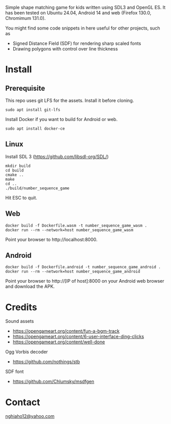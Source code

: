 Simple shape matching game for kids written using SDL3 and OpenGL ES.
It has been tested on Ubuntu 24.04, Android 14 and web (Firefox 130.0, Chromimum 131.0).

You might find some code snippets in here useful for other projects, such as

- Signed Distance Field (SDF) for rendering sharp scaled fonts 
- Drawing polygons with control over line thickness 

# Install
## Prerequisite
This repo uses git LFS for the assets. Install it before cloning.
```
sudo apt install git-lfs
```

Install Docker if you want to build for Android or web.
```
sudo apt install docker-ce
```

## Linux
Install SDL 3 (https://github.com/libsdl-org/SDL/)

```
mkdir build
cd build
cmake ..
make
cd ..
./build/number_sequence_game
```

Hit ESC to quit.

## Web
```
docker build -f Dockerfile.wasm -t number_sequence_game_wasm .
docker run --rm --network=host number_sequence_game_wasm
```

Point your browser to http://localhost:8000.

## Android
```
docker build -f Dockerfile.android -t number_sequence_game_android .
docker run --rm --network=host number_sequence_game_android
```

Point your browser to http://[IP of host]:8000 on your Android web browser and download the APK.

# Credits
Sound assets 
- https://opengameart.org/content/fun-a-bgm-track
- https://opengameart.org/content/6-user-interface-ding-clicks
- https://opengameart.org/content/well-done

Ogg Vorbis decoder
- https://github.com/nothings/stb

SDF font
- https://github.com/Chlumsky/msdfgen

# Contact
nghiaho12@yahoo.com
